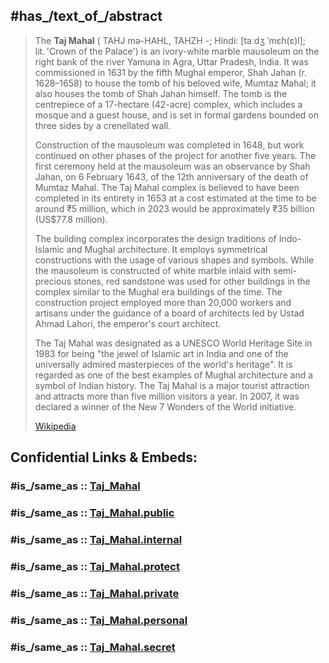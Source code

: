 ﻿---
activity_policy_in_this_place: '[[_Standards/WikiData/WD~no_photos,51728721]]'
aliases:
- "Taj Mahal"
architect: '[[_Standards/WikiData/WD~Ahmad_Lahori,2551253]]'
architectural_style:
- '[[_Standards/WikiData/WD~Islamic_architecture,212940]]'
- '[[_Standards/WikiData/WD~Mughal_architecture,542261]]'
- '[[_Standards/WikiData/WD~architecture_of_Iran,1501585]]'
area: 17
capital_cost: 32000000
commissioned_by: '[[_Standards/WikiData/WD~Shah_Jahan,83672]]'
Commons_category: "Taj Mahal"
Commons_gallery: "Taj Mahal - ताजमहल"
coordinate_location: "Point(78.041944444 27.175)"
country: '[[_Standards/WikiData/WD~India,668]]'
described_by_source:
- '[[_Standards/WikiData/WD~The_Nuttall_Encyclopædia,3181656]]'
- '[[_Standards/WikiData/WD~Meyer_s_Universum,_Erster_Band,126374795]]'
different_from: '[[_Standards/WikiData/WD~Taj_Mahal,125021]]'
founded_by: '[[_Standards/WikiData/WD~Shah_Jahan,83672]]'
has_id_wikidata: Q9141
has_time_started: 1631-06
height: 73
heritage_designation:
- '[[_Standards/WikiData/WD~Monument_of_National_Importance,17047513]]'
- '[[_Standards/WikiData/WD~World_Heritage_Site,9259]]'
image: "http://commons.wikimedia.org/wiki/Special:FilePath/Taj%20Mahal%2C%20Agra%2C%20India%20edit3.jpg"
image_of_design_plans: "http://commons.wikimedia.org/wiki/Special:FilePath/Taj%20site%20plan.png"
image_of_entrance: "http://commons.wikimedia.org/wiki/Special:FilePath/Taj%20Mahal%20gate-5.jpg"
image_of_interior: "http://commons.wikimedia.org/wiki/Special:FilePath/Tombs-in-crypt.jpg"
inception: 1631
instance_of:
- '[[_Standards/WikiData/WD~mausoleum,162875]]'
- '[[_Standards/WikiData/WD~tomb,381885]]'
- '[[_Standards/WikiData/WD~tourist_attraction,570116]]'
Krugosvet_article: kultura_i_obrazovanie/izobrazitelnoe_iskusstvo/TADZH-MAHAL.html
located_in_the_administrative_territorial_entity:
- '[[_Standards/WikiData/WD~Uttar_Pradesh,1498]]'
- '[[_Standards/WikiData/WD~Agra,42941]]'
made_from_material: '[[_Standards/WikiData/WD~marble,40861]]'
name: "ꠔꠣꠎ ꠝꠟ"
named_after: '[[_Standards/WikiData/WD~Mumtaz_Mahal,231693]]'
native_label:
- "تاج محل"
- "تاج مَحَل"
- "ताज महल"
official_website: "http://www.tajmahal.gov.in/"
on_focus_list_of_Wikimedia_project: '[[_Standards/WikiData/WD~Wiki_Loves_Monuments_in_India,73852346]]'
page_banner: "http://commons.wikimedia.org/wiki/Special:FilePath/TajMahal%20Banner.jpg"
permanent_duplicated_item: '[[_Standards/WikiData/WD~Q24259080,24259080]]'
pronunciation_audio: "http://commons.wikimedia.org/wiki/Special:FilePath/LL-Q34239%20%28kok%29-Fredericknoronha-Taj%20Mahal.wav"
religion_or_worldview: '[[_Standards/WikiData/WD~Islam,432]]'
significant_event: '[[_Standards/WikiData/WD~construction,385378]]'
social_media_followers: 171381
video:
- "http://commons.wikimedia.org/wiki/Special:FilePath/Eu.Video-Taj%20Mahal.webm"
- "http://commons.wikimedia.org/wiki/Special:FilePath/Taj%20Mahal%20-%20Mausoleum%20der%20Liebe%20%28CC%20BY-SA%204.0%29.webm"
visitors_per_year: 6532366
World_Heritage_criteria: '[[_Standards/WikiData/WD~(i),23038972]]'
X_Twitter_username: TajMahal
---

## #has_/text_of_/abstract 

> The **Taj Mahal** ( TAHJ mə-HAHL, TAHZH -⁠; Hindi: [taːdʒ ˈmɛɦ(ɛ)l]; lit. 'Crown of the Palace') is an ivory-white marble mausoleum on the right bank of the river Yamuna in Agra, Uttar Pradesh, India. It was commissioned in 1631 by the fifth Mughal emperor, Shah Jahan (r. 1628–1658) to house the tomb of his beloved wife, Mumtaz Mahal; it also houses the tomb of Shah Jahan himself. The tomb is the centrepiece of a 17-hectare (42-acre) complex, which includes a mosque and a guest house, and is set in formal gardens bounded on three sides by a crenellated wall.
>
> Construction of the mausoleum was completed in 1648, but work continued on other phases of the project for another five years. The first ceremony held at the mausoleum was an observance by Shah Jahan, on 6 February 1643, of the 12th anniversary of the death of Mumtaz Mahal. The Taj Mahal complex is believed to have been completed in its entirety in 1653 at a cost estimated at the time to be around ₹5 million, which in 2023 would be approximately ₹35 billion (US$77.8 million).
>
> The building complex incorporates the design traditions of Indo-Islamic and Mughal architecture. It employs symmetrical constructions with the usage of various shapes and symbols. While the mausoleum is constructed of white marble inlaid with semi-precious stones, red sandstone was used for other buildings in the complex similar to the Mughal era buildings of the time. The construction project employed more than 20,000 workers and artisans under the guidance of a board of architects led by Ustad Ahmad Lahori, the emperor's court architect.
>
> The Taj Mahal was designated as a UNESCO World Heritage Site in 1983 for being "the jewel of Islamic art in India and one of the universally admired masterpieces of the world's heritage". It is regarded as one of the best examples of Mughal architecture and a symbol of Indian history. The Taj Mahal is a major tourist attraction and attracts more than five million visitors a year. In 2007, it was declared a winner of the New 7 Wonders of the World initiative.
>
> [Wikipedia](https://en.wikipedia.org/wiki/Taj%20Mahal) 


## Confidential Links & Embeds: 

### #is_/same_as :: [Taj_Mahal](/_Standards/Technology/Construction/Architecture/Taj_Mahal.md) 

### #is_/same_as :: [Taj_Mahal.public](/_public/Technology/Construction/Architecture/Taj_Mahal.public.md) 

### #is_/same_as :: [Taj_Mahal.internal](/_internal/Technology/Construction/Architecture/Taj_Mahal.internal.md) 

### #is_/same_as :: [Taj_Mahal.protect](/_protect/Technology/Construction/Architecture/Taj_Mahal.protect.md) 

### #is_/same_as :: [Taj_Mahal.private](/_private/Technology/Construction/Architecture/Taj_Mahal.private.md) 

### #is_/same_as :: [Taj_Mahal.personal](/_personal/Technology/Construction/Architecture/Taj_Mahal.personal.md) 

### #is_/same_as :: [Taj_Mahal.secret](/_secret/Technology/Construction/Architecture/Taj_Mahal.secret.md)

